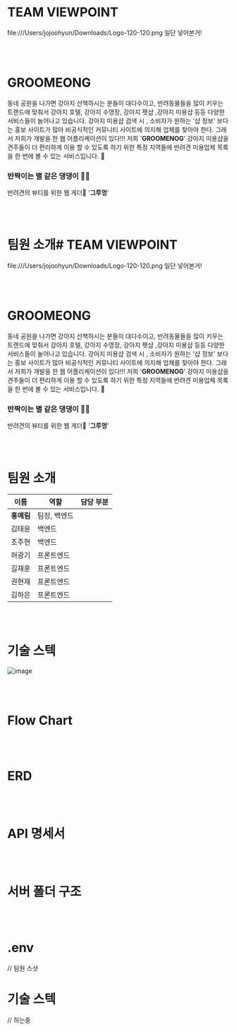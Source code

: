 # TEAM VIEWPOINT

file:///Users/jojoohyun/Downloads/Logo-120-120.png
일단 넣어본거!

<br><br>

# GROOMEONG

동네 공원을 나가면 강아지 산책하시는 분들이 대다수이고, 반려동물들을 많이 키우는 트랜드에 맞춰서
강아지 호텔, 강아지 수영장, 강아지 펫샵 ,강아지 미용샵 등등 다양한 서비스들이 늘어나고 있습니다.
강아지 미용샵 검색 시 , 소비자가 원하는 '샵 정보' 보다는 홍보 사이트가 많아 비공식적인 커뮤니티 사이트에 의지해 업체를 찾아야 한다. 그래서 저희가 개발을 한 웹 어플리케이션이 있다!!!
저희 '**GROOMENOG**' 강아지 미용샵을 견주들이 더 편리하게 이용 할 수 있도록 하기 위한 특정 지역들에 반려견 미용업체 목록을 한 번에 볼 수 있는 서비스입니다. 🐶

### 반짝이는 별 같은 댕댕이 🐶🧡

반려견의 뷰티를 위한 웹 게더🐶 '**그루멍**'

<br><br>

# 팀원 소개# TEAM VIEWPOINT

file:///Users/jojoohyun/Downloads/Logo-120-120.png
일단 넣어본거!

<br><br>

# GROOMEONG

동네 공원을 나가면 강아지 산책하시는 분들이 대다수이고, 반려동물들을 많이 키우는 트랜드에 맞춰서
강아지 호텔, 강아지 수영장, 강아지 펫샵 ,강아지 미용샵 등등 다양한 서비스들이 늘어나고 있습니다.
강아지 미용샵 검색 시 , 소비자가 원하는 '샵 정보' 보다는 홍보 사이트가 많아 비공식적인 커뮤니티 사이트에 의지해 업체를 찾아야 한다. 그래서 저희가 개발을 한 웹 어플리케이션이 있다!!!
저희 '**GROOMENOG**' 강아지 미용샵을 견주들이 더 편리하게 이용 할 수 있도록 하기 위한 특정 지역들에 반려견 미용업체 목록을 한 번에 볼 수 있는 서비스입니다. 🐶

### 반짝이는 별 같은 댕댕이 🐶🧡

반려견의 뷰티를 위한 웹 게더🐶 '**그루멍**'

<br><br>

# 팀원 소개

| 이름       | 역할         | 담당 부분 |
| ---------- | ------------ | --------- |
| **홍예림** | 팀장, 백엔드 |           |
| 김태윤     | 백엔드       |           |
| 조주현     | 백엔드       |           |
| 허광기     | 프론트엔드   |           |
| 길재훈     | 프론트엔드   |           |
| 권현재     | 프론트엔드   |           |
| 김하은     | 프론트엔드   |           |

<br><br>

# 기술 스텍

<!-- <a><img src="https://photos.app.goo.gl/SeGcxMh6FrPQnsZC8" width="100%" height="400"><a> -->

![image](https://lh3.googleusercontent.com/C-lJFIHuYX3FZQ0WCksNVmJjhnitx3QgELGZUX4jqQtRk1jefBfmYhzv-Jt6n9Gu09Pg7JwqFuNoxp4Wk9fRGBIL-D_W6tKHThM5eCSg83oY1yzlNeua9TAmiQJDO4y9kHy9IAV46eLhBJT4LJwFxPMSbD98bavefBX9Mb3_4wC5-glW_2xx3ARkzq14A-8G8Lqq7ILfe4f8pzbbhw1DUGjQBEUt0EMFh1gURKPIVYG3SfXB91MZSd8Ws7S6bwxUjxgk_WzqL-RSVUNqLsPuv-9GH7-Z0x5pjxgYnYTSg80lod8_bvUg7OS2fqyKC_KIVf90DUmJtyeWbWj009tMKnfk4shszNBBJHbpyFZeDZ8BhxNwxR-RkwuQSq137E8voZs5_SI-GlOpepA44hFwDhjkWyXJE_--62JzrVP5KuCHj6KJLUqvXWePG59mRxHXlll-B1-Q7K_lMDYnosuiyyKD2OODbfHYiawenNx82xoZwhYTqZrHmGZCmPL8kpO54NFLgQnuITx2Vp59IW6BWmsjTrA4MfVk_9m-TQ2q7xsS0WS7YdWi1fF7cOL5gUN-C6HlcDTCaSMTuc7OTn4VqYReUkxLr7se_RWES0D62DTdlkDwaI3IiYf9LML_fX42Ad4rEX0VxYUxAP1acqKL6GM2-v6_e_GHp7fEG65KQjQ35gPRWPQSrcsfoPmDQmFAaksTGeRnZBfmxnLmCd-pzm1SxOrnVF46L5Rg_Za56JkXVGug9zj3clM7kpLPp6RmTdhmXKZLU7GzZQcVPNgkV-ABhMXHOk603FvZSdViaDd065Qrzhc8aH_euFTcXjotDvEIBkkb3gsb4WKR8zMWDbrnevaFNPXmho9eUu_79A19VWIAo3N_-gqr40eNjRHkVa_HFELXJKx_ZS6MDvSlaTj3478CsSoCjLET6DKi1SLtWzDiFxp_oTUoEU9FLUfEWH_876ydNZfTq7M_0g=w888-h591-no?authuser=0)

<br><br>

# Flow Chart

<br><br>

# ERD

<br><br>

# API 명세서

<br><br>

# 서버 폴더 구조

<br><br>

# .env

// 팀원 스샷

# 기술 스텍

// 하는중
